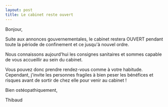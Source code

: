 ```yaml
---
layout: post
title: Le cabinet reste ouvert
---
```


Bonjour,

Suite aux annonces gouvernementales, le cabinet restera OUVERT pendant toute la période de confinement et ce jusqu'à nouvel ordre.

Nous connaissons aujourd'hui les consignes sanitaires et sommes capable de vous accueillir au sein du cabinet.

Vous pouvez donc prendre rendez-vous comme à votre habitude. Cependant, j'invite les personnes fragiles à bien peser les bénéfices et risques avant de sortir de chez elle pour venir au cabinet !

Bien ostéopathiquement,

Thibaud

